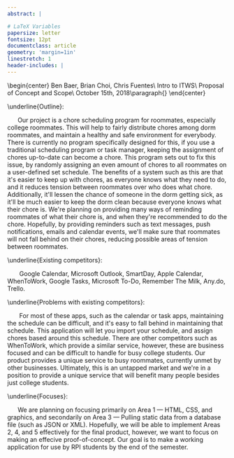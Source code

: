 ```yaml
---
abstract: |

# LaTeX Variables
papersize: letter
fontsize: 12pt
documentclass: article
geometry: 'margin=1in'
linestretch: 1
header-includes: |
---
```


\begin{center}
    Ben Baer, Brian Choi, Chris Fuentes\\
    Intro to ITWS\\
    Proposal of Concept and Scope\\
    October 15th, 2018\paragraph{}
\end{center}

\underline{Outline}:  
  
&nbsp;&nbsp;&nbsp;&nbsp;&nbsp;&nbsp;Our project is a chore scheduling program for roommates, especially college roommates. This will help to fairly distribute chores among dorm roommates, and maintain a healthy and safe environment for everybody. There is currently no program specifically designed for this, if you use a traditional scheduling program or task manager, keeping the assignment of chores up-to-date can become a chore. This program sets out to fix this issue, by randomly assigning an even amount of chores to all roommates on a user-defined set schedule. The benefits of a system such as this are that it's easier to keep up with chores, as everyone knows what they need to do, and it reduces tension between roommates over who does what chore. Additionally, it'll lessen the chance of someone in the dorm getting sick, as it'll be much easier to keep the dorm clean because everyone knows what their chore is. We're planning on providing many ways of reminding roommates of what their chore is, and when they're recommended to do the chore. Hopefully, by providing reminders such as text messages, push notifications, emails and calendar events, we'll make sure that roommates will not fall behind on their chores, reducing possible areas of tension between roommates.  
  
\underline{Existing competitors}:  
  
&nbsp;&nbsp;&nbsp;&nbsp;&nbsp;&nbsp; Google Calendar, Microsoft Outlook, SmartDay, Apple Calendar, WhenToWork, Google Tasks, Microsoft To-Do, Remember The Milk, Any.do, Trello.  
  
\underline{Problems with existing competitors}:  
  
&nbsp;&nbsp;&nbsp;&nbsp;&nbsp;&nbsp; For most of these apps, such as the calendar or task apps, maintaining the schedule can be difficult, and it's easy to fall behind in maintaining that schedule. This application will let you import your schedule, and assign chores based around this schedule. There are other competitors such as WhenToWork, which provide a similar service, however, these are business focused and can be difficult to handle for busy college students. Our product provides a unique service to busy roommates, currently unmet by other businesses. Ultimately, this is an untapped market and we're in a position to provide a unique service that will benefit many people besides just college students.  
  
\underline{Focuses}:  
  
&nbsp;&nbsp;&nbsp;&nbsp;&nbsp;&nbsp;We are planning on focusing primarily on Area 1 &mdash; HTML, CSS, and graphics, and secondarily on Area 3 &mdash; Pulling static data from a database file (such as JSON or XML). Hopefully, we will be able to implement Areas 2, 4, and 5 effectively for the final product, however, we want to focus on making an effecive proof-of-concept. Our goal is to make a working application for use by RPI students by the end of the semester. 